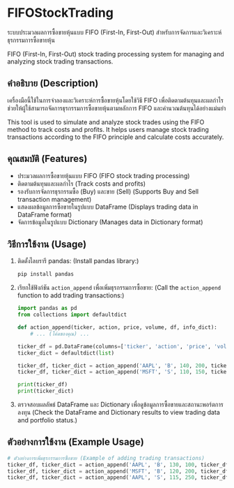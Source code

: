 # FIFOStockTrading

ระบบประมวลผลการซื้อขายหุ้นแบบ FIFO (First-In, First-Out) สำหรับการจัดการและวิเคราะห์ธุรกรรมการซื้อขายหุ้น

FIFO (First-In, First-Out) stock trading processing system for managing and analyzing stock trading transactions.

## คำอธิบาย (Description)

เครื่องมือนี้ใช้ในการจำลองและวิเคราะห์การซื้อขายหุ้นโดยใช้วิธี FIFO เพื่อติดตามต้นทุนและผลกำไร ช่วยให้ผู้ใช้สามารถจัดการธุรกรรมการซื้อขายหุ้นตามหลักการ FIFO และคำนวณต้นทุนได้อย่างแม่นยำ

This tool is used to simulate and analyze stock trades using the FIFO method to track costs and profits. It helps users manage stock trading transactions according to the FIFO principle and calculate costs accurately.

## คุณสมบัติ (Features)

* ประมวลผลการซื้อขายหุ้นแบบ FIFO (FIFO stock trading processing)
* ติดตามต้นทุนและผลกำไร (Track costs and profits)
* รองรับการจัดการธุรกรรมซื้อ (Buy) และขาย (Sell) (Supports Buy and Sell transaction management)
* แสดงผลข้อมูลการซื้อขายในรูปแบบ DataFrame (Displays trading data in DataFrame format)
* จัดการข้อมูลในรูปแบบ Dictionary (Manages data in Dictionary format)

## วิธีการใช้งาน (Usage)

1.  ติดตั้งไลบรารี pandas: (Install pandas library:)

    ```bash
    pip install pandas
    ```

2.  เรียกใช้ฟังก์ชัน `action_append` เพื่อเพิ่มธุรกรรมการซื้อขาย: (Call the `action_append` function to add trading transactions:)

    ```python
    import pandas as pd
    from collections import defaultdict

    def action_append(ticker, action, price, volume, df, info_dict):
        # ... (โค้ดของคุณ) ...

    ticker_df = pd.DataFrame(columns=['ticker', 'action', 'price', 'volume'])
    ticker_dict = defaultdict(list)

    ticker_df, ticker_dict = action_append('AAPL', 'B', 140, 200, ticker_df, ticker_dict)
    ticker_df, ticker_dict = action_append('MSFT', 'S', 110, 150, ticker_df, ticker_dict)

    print(ticker_df)
    print(ticker_dict)
    ```

3.  ตรวจสอบผลลัพธ์ DataFrame และ Dictionary เพื่อดูข้อมูลการซื้อขายและสถานะพอร์ตการลงทุน (Check the DataFrame and Dictionary results to view trading data and portfolio status.)

## ตัวอย่างการใช้งาน (Example Usage)

```python
# ตัวอย่างการเพิ่มธุรกรรมการซื้อขาย (Example of adding trading transactions)
ticker_df, ticker_dict = action_append('AAPL', 'B', 130, 100, ticker_df, ticker_dict)
ticker_df, ticker_dict = action_append('MSFT', 'B', 120, 200, ticker_df, ticker_dict)
ticker_df, ticker_dict = action_append('AAPL', 'S', 115, 250, ticker_df, ticker_dict)
